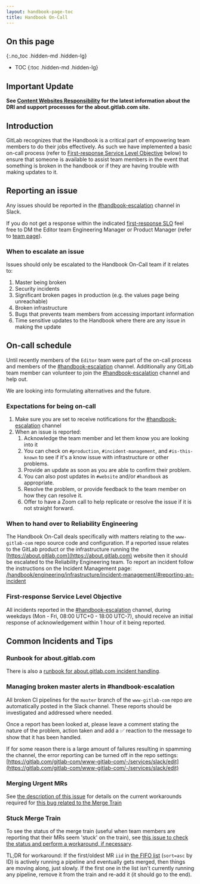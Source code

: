 ```yaml
---
layout: handbook-page-toc
title: Handbook On-Call
---
```


## On this page
{:.no_toc .hidden-md .hidden-lg}

- TOC
{:toc .hidden-md .hidden-lg}

## Important Update

**See [Content Websites Responsibility](/handbook/content-websites-responsibility/) for the latest information about the DRI and support processes for the about.gitlab.com site.** 

## Introduction

GitLab recognizes that the Handbook is a critical part of empowering team members to do their jobs effectively. As such we have implemented a basic on-call process (refer to [First-response Service Level Objective](#first-response-service-level-objective) below) to ensure that someone is available to assist team members in the event that something is broken in the handbook or if they are having trouble with making updates to it.

## Reporting an issue

Any issues should be reported in the [#handbook-escalation](https://gitlab.slack.com/archives/CVDP3HG5V) channel in Slack.

If you do not get a response within the indicated [first-response SLO](#first-response-service-level-objective) feel free to DM the Editor team Engineering Manager or Product Manager (refer to [team page](/handbook/engineering/development/dev/create/editor/)).

### When to escalate an issue

Issues should only be escalated to the Handbook On-Call team if it relates to:

1. Master being broken
1. Security incidents
1. Significant broken pages in production (e.g. the values page being unreachable)
1. Broken infrastructure
1. Bugs that prevents team members from accessing important information
1. Time sensitive updates to the Handbook where there are any issue in making the update

## On-call schedule

Until recently members of the `Editor` team were part of the on-call process and members of the [#handbook-escalation](https://gitlab.slack.com/archives/CVDP3HG5V) channel.
Additionally any GitLab team member can volunteer to join the [#handbook-escalation](https://gitlab.slack.com/archives/CVDP3HG5V) channel and help out.

We are looking into formulating alternatives and the future.

### Expectations for being on-call

1. Make sure you are set to receive notifications for the [#handbook-escalation](https://gitlab.slack.com/archives/CVDP3HG5V) channel
1. When an issue is reported:
    1. Acknowledge the team member and let them know you are looking into it
    1. You can check on `#production`, `#incident-management`, and `#is-this-known` to see if it's a know issue with infrastructure or other problems.
    1. Provide an update as soon as you are able to confirm their problem.
    1. You can also post updates in `#website` and/or `#handbook` as appropriate.
    1. Resolve the problem, or provide feedback to the team member on how they can resolve it.
    1. Offer to have a Zoom call to help replicate or resolve the issue if it is not straight forward.

### When to hand over to Reliability Engineering

The Handbook On-Call deals specifically with matters relating to the `www-gitlab-com` repo source code and configuration.
If a reported issue relates to the GitLab product or the infrastructure running the [https://about.gitlab.com](https://about.gitlab.com) website then it should be escalated to the Reliability Engineering team.
To report an incident follow the instructions on the Incident Management page: [/handbook/engineering/infrastructure/incident-management/#reporting-an-incident](/handbook/engineering/infrastructure/incident-management/#reporting-an-incident)

### First-response Service Level Objective

All incidents reported in the [#handbook-escalation](https://gitlab.slack.com/archives/CVDP3HG5V) channel, during weekdays (Mon - Fri, 08:00 UTC+0 - 18:00 UTC-7), should receive an initial response of acknowledgement within 1 hour of it being reported.

## Common Incidents and Tips

### Runbook for about.gitlab.com

There is also a [runbook for about.gitlab.com incident handling](https://gitlab.com/gitlab-com/runbooks/-/blob/master/docs/uncategorized/about-gitlab-com.md).

### Managing broken master alerts in #handbook-escalation

All broken CI pipelines for the `master` branch of the `www-gitlab-com` repo are automatically posted in the Slack channel.
These reports should be investigated and addressed where needed.

Once a report has been looked at, please leave a comment stating the nature of the problem, action taken and add a ✅ reaction to the message to show that it has been handled.

If for some reason there is a large amount of failures resulting in spamming the channel, the error reporting can be turned off in the repo settings: [https://gitlab.com/gitlab-com/www-gitlab-com/-/services/slack/edit](https://gitlab.com/gitlab-com/www-gitlab-com/-/services/slack/edit)

### Merging Urgent MRs

See [the description of this issue](https://gitlab.com/gitlab-com/www-gitlab-com/-/issues/6356) for details on the current workarounds required for [this bug related to the Merge Train](https://gitlab.com/gitlab-org/gitlab/-/issues/214742#note_338664758)

### Stuck Merge Train

To see the status of the merge train (useful when team members are reporting that their MRs seem 'stuck' on the train), see [this issue to check the status and perform a workaround, if necessary](https://gitlab.com/gitlab-org/gitlab/-/issues/217908#when-the-merge-train-in-the-www-gitlab-com-project-might-be-stuck).

TL;DR for workaround: If the first/oldest MR `iid` in [the FIFO list](https://gitlab.com/api/v4/projects/7764/merge_trains?scope=active&per_page=100&sort=asc) (`sort=asc` by ID) is actively running a pipeline and eventually gets merged, then things are moving along, just slowly.  If the first one in the list isn't currently running any pipeline, remove it from the train and re-add it (it should go to the end).

